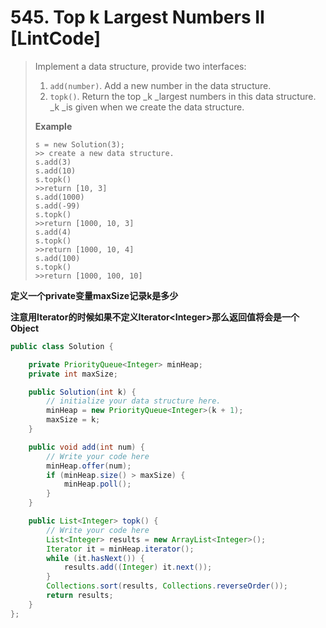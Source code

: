 # 545. Top k Largest Numbers II \[LintCode\]

> Implement a data structure, provide two interfaces:
>
> 1. `add(number)`. Add a new number in the data structure.
> 2. `topk()`. Return the top \_k \_largest numbers in this data structure. \_k \_is given when we create the data structure.
>
> **Example**
>
> ```
> s = new Solution(3);
> >> create a new data structure.
> s.add(3)
> s.add(10)
> s.topk()
> >>return [10, 3]
> s.add(1000)
> s.add(-99)
> s.topk()
> >>return [1000, 10, 3]
> s.add(4)
> s.topk()
> >>return [1000, 10, 4]
> s.add(100)
> s.topk()
> >>return [1000, 100, 10]
> ```

**定义一个private变量maxSize记录k是多少**

**注意用Iterator的时候如果不定义Iterator&lt;Integer&gt;那么返回值将会是一个Object**

```java
public class Solution {

    private PriorityQueue<Integer> minHeap;
    private int maxSize;

    public Solution(int k) {
        // initialize your data structure here.
        minHeap = new PriorityQueue<Integer>(k + 1);
        maxSize = k;
    }

    public void add(int num) {
        // Write your code here
        minHeap.offer(num);
        if (minHeap.size() > maxSize) {
            minHeap.poll();
        }
    }

    public List<Integer> topk() {
        // Write your code here
        List<Integer> results = new ArrayList<Integer>();
        Iterator it = minHeap.iterator();
        while (it.hasNext()) {
            results.add((Integer) it.next());
        }
        Collections.sort(results, Collections.reverseOrder());
        return results;
    }
};
```



